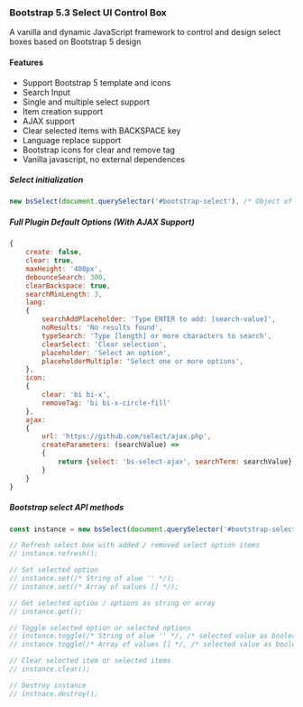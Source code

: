 ### Bootstrap 5.3 Select UI Control Box
A vanilla and dynamic JavaScript framework to control and design select boxes based on Bootstrap 5 design

#### Features
- Support Bootstrap 5 template and icons
- Search Input
- Single and multiple select support
- Item creation support
- AJAX support
- Clear selected items with BACKSPACE key
- Language replace support
- Bootstrap icons for clear and remove tag
- Vanilla javascript, no external dependences

##### Select initialization

``` javascript
new bsSelect(document.querySelector('#bootstrap-select'), /* Object of options */);
```

##### Full Plugin Default Options (With AJAX Support)

``` javascript
{
    create: false,
    clear: true,
    maxHeight: '400px',
    debounceSearch: 300,
    clearBackspace: true,
    searchMinLength: 3,
    lang:
    {
        searchAddPlaceholder: 'Type ENTER to add: [search-value]',
        noResults: 'No results found',
        typeSearch: 'Type [length] or more characters to search',
        clearSelect: 'Clear selection',
        placeholder: 'Select an option',
        placeholderMultiple: 'Select one or more options',
    },
    icon:
    {
        clear: 'bi bi-x',
        removeTag: 'bi bi-x-circle-fill'
    },
    ajax:
    {
        url: 'https://github.com/select/ajax.php',
        createParameters: (searchValue) =>
        {
            return {select: 'bs-select-ajax', searchTerm: searchValue};
        }
    }
}
```

##### Bootstrap select API methods

``` javascript
const instance = new bsSelect(document.querySelector('#bootstrap-select'), /* Object of options */);

// Refresh select box with added / removed select option items
// instance.refresh();

// Set selected option
// instance.set(/* String of alue '' */);
// instance.set(/* Array of values [] */);

// Get selected option / options as string or array
// instance.get();

// Toggle selected option or selected options
// instance.toggle(/* String of alue '' */, /* selected value as boolean true or false*/);
// instance.toggle(/* Array of values [] */, /* selected value as boolean true or false*/);

// Clear selected item or selected items
// instance.clear();

// Destroy instance
// instnace.destroy();
```
